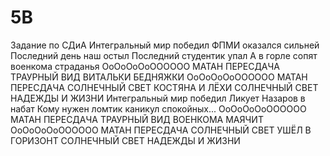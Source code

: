 # 5B
Задание по СДиА
Интегральный мир победил
ФПМИ оказался сильней
Последний день наш остыл
Последний студентик упал
А в горле сопят военкома страданья
ОоОоОоОоОООООО МАТАН ПЕРЕСДАЧА
ТРАУРНЫЙ ВИД ВИТАЛЬКИ БЕДНЯЖКИ
ОоОоОоОоОООООО МАТАН ПЕРЕСДАЧА
СОЛНЕЧНЫЙ СВЕТ КОСТЯНА И ЛЁХИ
СОЛНЕЧНЫЙ СВЕТ НАДЕЖДЫ И ЖИЗНИ
Интегральный мир победил
Ликует Назаров в набат
Кому нужен ломтик каникул спокойных...
ОоОоОоОоОООООО МАТАН ПЕРЕСДАЧА
ТРАУРНЫЙ ВИД ВОЕНКОМА МАЯЧИТ
ОоОоОоОоОООООО МАТАН ПЕРЕСДАЧА
СОЛНЕЧНЫЙ СВЕТ УШЁЛ В ГОРИЗОНТ
СОЛНЕЧНЫЙ СВЕТ НАДЕЖДЫ И ЖИЗНИ
